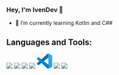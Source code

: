 ### Hey, I'm IvenDev 👋

- 🌱 I’m currently learning Kotlin and C##

## Languages and Tools:

<p align="left"> 
<code><img height="40" src="https://cdn-icons-png.flaticon.com/512/1387/1387539.png"></code>
<code><img height="40" src="https://th.bing.com/th/id/OIP.9qMqWDKOpvD9oRRCel5ksQHaHa?pid=ImgDet&rs=1"></code>
<code><img height="40" src="https://ithemes.com/wp-content/uploads/2019/02/what-is-phpmyadmin.jpg"></code>
<code><img height="40" src="https://artarasaneh.ir/academy/wp-content/uploads/2018/11/12.png"></code>
<code><img height="40" src="https://raw.githubusercontent.com/github/explore/80688e429a7d4ef2fca1e82350fe8e3517d3494d/topics/visual-studio-code/visual-studio-code.png"></code>
<code><img height="40" src="https://www.bing.com/th?id=OIP._nH2Yk33H4UPDGcfZO6hdAAAAA&w=110&h=110"></code>
<code><img height="40" src="https://th.bing.com/th/id/R.98865e06d77faca32b3e118df119049e?rik=AU0%2bE0ROLAbnog&riu=http%3a%2f%2flogonoid.com%2fimages%2fintellij-idea-logo.png&ehk=CapqYnZAeX0cbsUWxFNWr913YwdQDC7OFt%2ftIAEb%2fBU%3d&risl=&pid=ImgRaw&r=0"></code>

